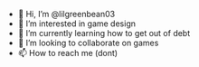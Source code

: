 - 👋 Hi, I’m @lilgreenbean03
- 👀 I’m interested in game design
- 🌱 I’m currently learning how to get out of debt
- 💞️ I’m looking to collaborate on games
- 📫 How to reach me (dont)

<!---
lilgreenbean03/lilgreenbean03 is a ✨ special ✨ repository because its `README.md` (this file) appears on your GitHub profile.
You can click the Preview link to take a look at your changes.
--->
